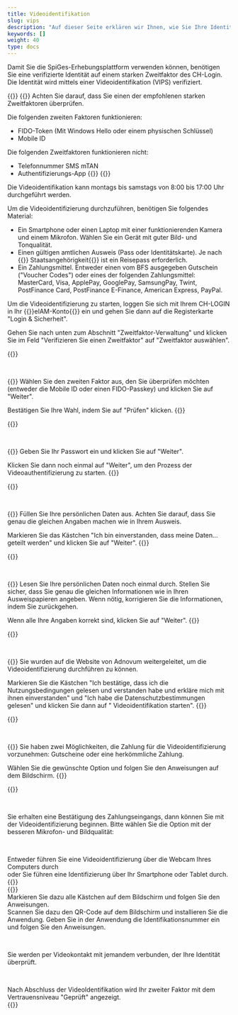 ```yaml
---
title: Videoidentifikation
slug: vips
description: "Auf dieser Seite erklären wir Ihnen, wie Sie Ihre Identität mit Hilfe der Video-Authentifizierung überprüfen lassen können."
keywords: []
weight: 40
type: docs
---
```


Damit Sie die SpiGes-Erhebungsplattform verwenden können, benötigen Sie eine verifizierte Identität auf einem starken Zweitfaktor des CH-Login. Die Identität wird mittels einer Videoidentifikation (VIPS) verifiziert.

{{<alert color="warning">}}
{{<markdown>}}
Achten Sie darauf, dass Sie einen der empfohlenen starken Zweitfaktoren überprüfen.

Die folgenden zweiten Faktoren funktionieren:

- FIDO-Token (Mit Windows Hello oder einem physischen Schlüssel)
- Mobile ID

Die folgenden Zweitfaktoren funktionieren nicht:

- Telefonnummer SMS mTAN
- Authentifizierungs-App
{{</markdown>}}
{{</alert>}}

Die Videoidentifikation kann montags bis samstags von 8:00 bis 17:00 Uhr durchgeführt werden.

Um die Videoidentifizierung durchzuführen, benötigen Sie folgendes Material:

- Ein Smartphone oder einen Laptop mit einer funktionierenden Kamera und einem Mikrofon. Wählen Sie ein Gerät mit guter Bild- und Tonqualität.  
- Einen gültigen amtlichen Ausweis (Pass oder Identitätskarte). Je nach {{<link url="https://help.eiam.swiss/r/intrumcountryident/intrumcountryident_de.pdf?t=1688707317" newTab="true">}} Staatsangehörigkeit{{</link>}} ist ein Reisepass erforderlich.
- Ein Zahlungsmittel. Entweder einen vom BFS ausgegeben Gutschein ("Voucher Codes") oder eines der folgenden Zahlungsmittel: MasterCard, Visa, ApplePay, GooglePay, SamsungPay, Twint, PostFinance Card, PostFinance E-Finance, American Express, PayPal.

<!-- 1ere paire de colonnes -->

<div class="two_column">

<div class="left_col">
<!-- First column content goes here -->
<p> Um die Videoidentifizierung zu starten, loggen Sie sich mit Ihrem CH-LOGIN in Ihr {{<link url="https://www.myaccount.eiam.admin.ch/" newTab="true">}}eIAM-Konto{{</link>}} ein und gehen Sie dann auf die Registerkarte "Login & Sicherheit". </p>

<p> Gehen Sie nach unten zum Abschnitt "Zweitfaktor-Verwaltung" und klicken Sie im Feld "Verifizieren Sie einen Zweitfaktor" auf "Zweitfaktor auswählen". </p>
</div>

<div class="right_col">
<!-- Second column content goes here -->
{{<insertImage image="selection_second_facteur_de.png" description="Choix connexion" class="edge max-w-90">}} 
</div>

</div>

&nbsp;

<!-- 2ème paire de colonnes -->

<div class="two_column">

<div class="left_col">
<!-- First column content goes here -->
{{<markdown>}}
Wählen Sie den zweiten Faktor aus, den Sie überprüfen möchten (entweder die Mobile ID oder einen FIDO-Passkey) und klicken Sie auf "Weiter".

Bestätigen Sie Ihre Wahl, indem Sie auf "Prüfen" klicken.
{{</markdown>}}
</div>

<div class="right_col">
<!-- Second column content goes here -->
{{<insertImage image="selection_mobileid_de.png" description="Choix connexion" class="edge max-w-90">}} 
</div>

</div>

&nbsp;

<!-- 3ème paire de colonnes -->

<div class="two_column">

<div class="left_col">
<!-- First column content goes here -->
{{<markdown>}}
Geben Sie Ihr Passwort ein und klicken Sie auf "Weiter".

Klicken Sie dann noch einmal auf "Weiter", um den Prozess der Videoauthentifizierung zu starten.
{{</markdown>}}
</div>

<div class="right_col">
<!-- Second column content goes here -->
{{<insertImage image="vips_saisie_mdp_de.png" description="Choix connexion" class="edge max-w-90">}}
</div>

</div>

&nbsp;

<!-- 4ème paire de colonnes -->

<div class="two_column">

<div class="left_col">
<!-- First column content goes here -->
{{<markdown>}}
Füllen Sie Ihre persönlichen Daten aus. Achten Sie darauf, dass Sie genau die gleichen Angaben machen wie in Ihrem Ausweis.

Markieren Sie das Kästchen "Ich bin einverstanden, dass meine Daten... geteilt werden" und klicken Sie auf "Weiter".
{{</markdown>}}
</div>

<div class="right_col">
<!-- Second column content goes here -->
{{<insertImage image="saisie_donnees_perso_de.png" description="Choix connexion" class="edge max-w-90">}} 
</div>

</div>

&nbsp;

<!-- 5ème paire de colonnes -->

<div class="two_column">

<div class="left_col">
<!-- First column content goes here -->
{{<markdown>}}
Lesen Sie Ihre persönlichen Daten noch einmal durch. Stellen Sie sicher, dass Sie genau die gleichen Informationen wie in Ihren Ausweispapieren angeben. Wenn nötig, korrigieren Sie die Informationen, indem Sie zurückgehen.

Wenn alle Ihre Angaben korrekt sind, klicken Sie auf "Weiter".
{{</markdown>}}
</div>

<div class="right_col">
<!-- Second column content goes here -->
{{<insertImage image="controle_infos_de.png" description="Choix connexion" class="edge max-w-90">}} 
</div>

</div>

&nbsp;

<!-- 6ème paire de colonnes -->

<div class="two_column">

<div class="left_col">
<!-- First column content goes here -->
{{<markdown>}}
Sie wurden auf die Website von Adnovum weitergeleitet, um die Videoidentifizierung durchführen zu können.

Markieren Sie die Kästchen "Ich bestätige, dass ich die Nutzungsbedingungen gelesen und verstanden habe und erkläre mich mit ihnen einverstanden" und "Ich habe die Datenschutzbestimmungen gelesen" und klicken Sie dann auf " Videoidentifikation starten".
{{</markdown>}}
</div>

<div class="right_col">
<!-- Second column content goes here -->
{{<insertImage image="condition_adn.png" description="Choix connexion" class="edge max-w-90">}}   <!-- Image en français -->
</div>

</div>

&nbsp;

<!-- 7ème paire de colonnes -->

<div class="two_column">

<div class="left_col">
<!-- First column content goes here -->
{{<markdown>}}
Sie haben zwei Möglichkeiten, die Zahlung für die Videoidentifizierung vorzunehmen: Gutscheine oder eine herkömmliche Zahlung.

Wählen Sie die gewünschte Option und folgen Sie den Anweisungen auf dem Bildschirm.
{{</markdown>}}
</div>

<div class="right_col">
<!-- Second column content goes here -->
{{<insertImage image="paiement_video.png" description="Choix connexion" class="edge max-w-90">}}   <!-- Image en français -->
</div>

</div>

&nbsp;

Sie erhalten eine Bestätigung des Zahlungseingangs, dann können Sie mit der Videoidentifizierung beginnen. Bitte wählen Sie die Option mit der besseren Mikrofon- und Bildqualität:

&nbsp;

<!-- 8ème paire de colonnes avant -->
<div class="two_column">

<div class="left_col">
<!-- First column content goes here -->
Entweder führen Sie eine Videoidentifizierung über die Webcam Ihres Computers durch
</div>

<div class="right_col">
<!-- Second column content goes here -->
oder Sie führen eine Identifizierung über Ihr Smartphone oder Tablet durch.
</div>

</div>

<!-- 8ème paire de colonnes -->
<div class="two_column">

<div class="left_col">
<!-- First column content goes here -->
{{<insertImage image="choix_ordi.png" description="Choix connexion" class="edge max-w-90">}}   <!-- Image en français -->

</div>

<div class="right_col">
<!-- Second column content goes here -->
{{<insertImage image="choix_tel.png" description="Choix connexion" class="edge max-w-90">}} <!-- Image en français -->
</div>

</div>

<!-- 8ème paire de colonnes bis -->
<div class="two_column">

<div class="left_col">
<!-- First column content goes here -->
Markieren Sie dazu alle Kästchen auf dem Bildschirm und folgen Sie den Anweisungen.
</div>

<div class="right_col">
<!-- Second column content goes here -->
Scannen Sie dazu den QR-Code auf dem Bildschirm und installieren Sie die Anwendung. Geben Sie in der Anwendung die Identifikationsnummer ein und folgen Sie den Anweisungen.
</div>

</div>

&nbsp;

Sie werden per Videokontakt mit jemandem verbunden, der Ihre Identität überprüft.

&nbsp;

<!-- 9ème paire de colonnes -->

<div class="two_column">

<div class="left_col">
<!-- First column content goes here -->
Nach Abschluss der VideoIdentifikation wird Ihr zweiter Faktor mit dem Vertrauensniveau "Geprüft" angezeigt.

<div class="right_col">
<!-- Second column content goes here -->
{{<insertImage image="mobileid_verifie_de.png" description="Choix connexion" class="edge max-w-90">}}  
</div>

</div>